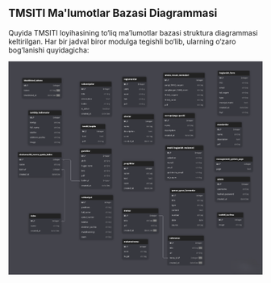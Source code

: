 ## TMSITI Ma'lumotlar Bazasi Diagrammasi

Quyida TMSITI loyihasining to‘liq ma’lumotlar bazasi struktura diagrammasi keltirilgan. Har bir jadval biror modulga tegishli bo‘lib, ularning o‘zaro bog‘lanishi quyidagicha:


![Diagram](https://github.com/varenoma/imtihon/blob/ac5d8353c28d708455b60732b79b9180f35e0a3f/db.png)
